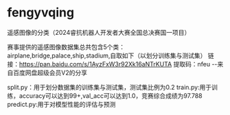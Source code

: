 # fengyvqing
遥感图像的分类（2024睿抗机器人开发者大赛全国总决赛国一项目）


赛事提供的遥感图像数据集总共包含5个类：airplane,bridge,palace,ship,stadium,自取如下（以划分训练集与测试集）
链接：https://pan.baidu.com/s/1AyzFxW3r92Xk16aNTrKUTA 
提取码：nfeu 
--来自百度网盘超级会员V2的分享


split.py：用于划分数据集的训练集与测试集，测试集比例为0.2
train.py:用于训练，accuracy可以达到99+,val_acc可以达到1.0，竞赛综合成绩为97.788
predict.py:用于对模型性能的评估与预测
